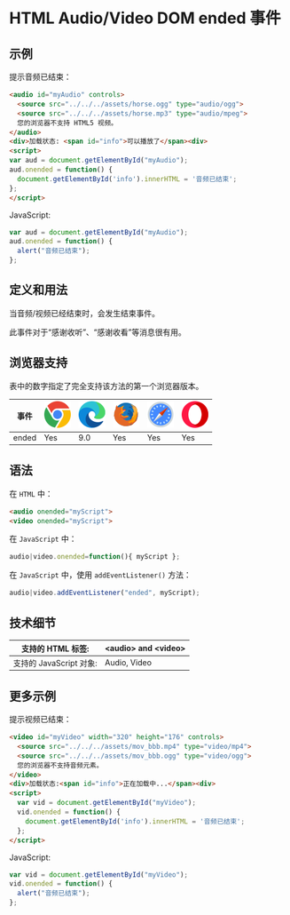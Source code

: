 HTML Audio/Video DOM ended 事件
===

## 示例

提示音频已结束：

```html idoc:preview:iframe
<audio id="myAudio" controls>
  <source src="../../../assets/horse.ogg" type="audio/ogg">
  <source src="../../../assets/horse.mp3" type="audio/mpeg">
  您的浏览器不支持 HTML5 视频。
</audio>
<div>加载状态: <span id="info">可以播放了</span><div>
<script>
var aud = document.getElementById("myAudio");
aud.onended = function() {
  document.getElementById('info').innerHTML = '音频已结束';
};
</script>
```

JavaScript:

```js
var aud = document.getElementById("myAudio");
aud.onended = function() {
  alert("音频已结束");
};
```

## 定义和用法

当音频/视频已经结束时，会发生结束事件。

此事件对于“感谢收听”、“感谢收看”等消息很有用。

## 浏览器支持

表中的数字指定了完全支持该方法的第一个浏览器版本。

| 事件 | ![chrome][1] | ![edge][2] | ![firefox][3] | ![safari][4] | ![opera][5] |
| ----- | --- | --- | --- | --- | --- |
| ended | Yes | 9.0 | Yes | Yes | Yes |
<!--rehype:style=width: 100%; display: inline-table;-->

## 语法

在 `HTML` 中：

```html
<audio onended="myScript">
<video onended="myScript">
```

在 `JavaScript` 中：

```js
audio|video.onended=function(){ myScript };
```

在 `JavaScript` 中，使用 `addEventListener()` 方法：

```js
audio|video.addEventListener("ended", myScript);
```

## 技术细节

| 支持的 HTML 标签: | \<audio> and \<video> |
| -------- | -------- |
| 支持的 JavaScript 对象: | Audio, Video |
<!--rehype:style=width: 100%; display: inline-table;-->

## 更多示例

提示视频已结束：

```html idoc:preview:iframe
<video id="myVideo" width="320" height="176" controls>
  <source src="../../../assets/mov_bbb.mp4" type="video/mp4">
  <source src="../../../assets/mov_bbb.ogg" type="video/ogg">
  您的浏览器不支持音频元素。
</video>
<div>加载状态:<span id="info">正在加载中...</span><div>
<script>
  var vid = document.getElementById("myVideo");
  vid.onended = function() {
    document.getElementById('info').innerHTML = '音频已结束';
  };
</script>
```

JavaScript:

```js
var vid = document.getElementById("myVideo");
vid.onended = function() {
  alert("音频已结束");
};
```


[1]: ../../../assets/chrome.svg
[2]: ../../../assets/edge.svg
[3]: ../../../assets/firefox.svg
[4]: ../../../assets/safari.svg
[5]: ../../../assets/opera.svg
